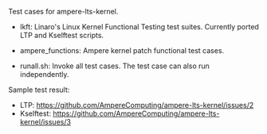 Test cases for ampere-lts-kernel.

* lkft: Linaro's Linux Kernel Functional Testing test suites. Currently ported LTP and Kselftest scripts.

* ampere_functions: Ampere kernel patch functional test cases.

* runall.sh: Invoke all test cases. The test case can also run independently.


Sample test result:

* LTP: https://github.com/AmpereComputing/ampere-lts-kernel/issues/2
* Kselftest: https://github.com/AmpereComputing/ampere-lts-kernel/issues/3
